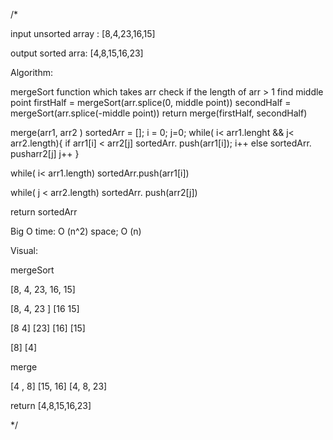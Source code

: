 /*

input unsorted array :
[8,4,23,16,15]

output sorted arra:
[4,8,15,16,23]


Algorithm:

mergeSort function which takes arr
check if the length of arr > 1
find middle point
firstHalf = mergeSort(arr.splice(0, middle point))
secondHalf =  mergeSort(arr.splice(-middle point))
return merge(firstHalf, secondHalf)


merge(arr1, arr2 )
sortedArr = [];
i = 0;
j=0;
while( i< arr1.lenght && j< arr2.length){
  if arr1[i] < arr2[j]
 sortedArr. push(arr1[i]);
  i++
  else 
 sortedArr. pusharr2[j]
  j++
}

while( i< arr1.length)
sortedArr.push(arr1[i])


while( j < arr2.length)
sortedArr. push(arr2[j])

return sortedArr

Big O 
time: O (n^2)
space; O (n)


Visual:


mergeSort

[8,    4,    23,    16,   15]

[8,   4,  23  ]     [16    15]

[8   4]   [23]      [16]   [15]

[8]   [4]


merge

[4  , 8]           [15, 16]
[4, 8, 23]

return [4,8,15,16,23]

*/